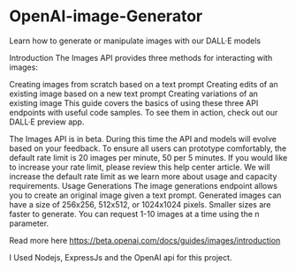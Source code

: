 # OpenAI-image-Generator
Learn how to generate or manipulate images with our DALL·E models

Introduction
The Images API provides three methods for interacting with images:

Creating images from scratch based on a text prompt
Creating edits of an existing image based on a new text prompt
Creating variations of an existing image
This guide covers the basics of using these three API endpoints with useful code samples. To see them in action, check out our DALL·E preview app.

The Images API is in beta. During this time the API and models will evolve based on your feedback. To ensure all users can prototype comfortably, the default rate limit is 20 images per minute, 50 per 5 minutes. If you would like to increase your rate limit, please review this help center article. We will increase the default rate limit as we learn more about usage and capacity requirements.
Usage
Generations
The image generations endpoint allows you to create an original image given a text prompt. Generated images can have a size of 256x256, 512x512, or 1024x1024 pixels. Smaller sizes are faster to generate. You can request 1-10 images at a time using the n parameter.

Read more here https://beta.openai.com/docs/guides/images/introduction

I Used Nodejs, ExpressJs and the OpenAI api for this project. 
